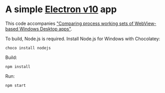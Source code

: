 # A simple [Electron v10](https://www.electronjs.org/releases/stable#10.1.0) app

This code accompanies ["Comparing process working sets of WebView-based Windows Desktop apps"](https://dev.to/noseratio/comparing-process-working-sets-of-webview-based-windows-desktop-apps-5dkk).

To build, Node.js is required. Install Node.js for Windows with Chocolatey:

    choco install nodejs

Build:

    npm install

Run:

    npm start
